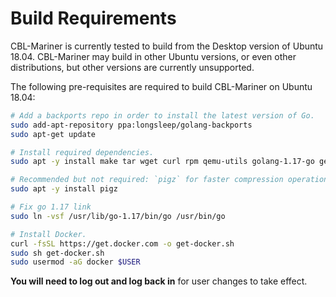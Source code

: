
# Build Requirements

CBL-Mariner is currently tested to build from the Desktop version of Ubuntu 18.04. CBL-Mariner may build in other Ubuntu versions, or even other distributions, but other versions are currently unsupported.

The following pre-requisites are required to build CBL-Mariner on Ubuntu 18.04:


```bash
# Add a backports repo in order to install the latest version of Go.
sudo add-apt-repository ppa:longsleep/golang-backports
sudo apt-get update

# Install required dependencies.
sudo apt -y install make tar wget curl rpm qemu-utils golang-1.17-go genisoimage python-minimal bison gawk parted

# Recommended but not required: `pigz` for faster compression operations.
sudo apt -y install pigz

# Fix go 1.17 link
sudo ln -vsf /usr/lib/go-1.17/bin/go /usr/bin/go

# Install Docker.
curl -fsSL https://get.docker.com -o get-docker.sh
sudo sh get-docker.sh
sudo usermod -aG docker $USER
```

**You will need to log out and log back in** for user changes to take effect.
